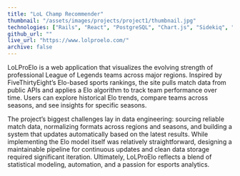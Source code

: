 ```yaml
---
title: "LoL Champ Recommender"
thumbnail: "/assets/images/projects/project1/thumbnail.jpg"
technologies: ["Rails", "React", "PostgreSQL", "Chart.js", "Sidekiq", "TailwindCSS"]
github_url: ""
live_url: "https://www.lolproelo.com/"
archive: false
---
```


LoLProElo is a web application that visualizes the evolving strength of professional League of Legends teams across major regions. Inspired by FiveThirtyEight’s Elo-based sports rankings, the site pulls match data from public APIs and applies a Elo algorithm to track team performance over time. Users can explore historical Elo trends, compare teams across seasons, and see insights for specific seasons.

The project’s biggest challenges lay in data engineering: sourcing reliable match data, normalizing formats across regions and seasons, and building a system that updates automatically based on the latest results. While implementing the Elo model itself was relatively straightforward, designing a maintainable pipeline for continuous updates and clean data storage required significant iteration. Ultimately, LoLProElo reflects a blend of statistical modeling, automation, and a passion for esports analytics.

